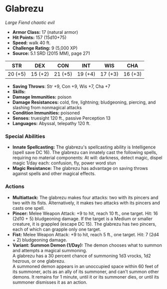 # Glabrezu

*Large* *Fiend* *chaotic evil*

- **Armor Class:** 17 (natural armor)
- **Hit Points:** 157 (15d10+75)
- **Speed:** walk 40 ft.
- **Challenge Rating:** 9 (5,000 XP)
- **Source:** 5.1 SRD (2015 MM), page 271

| STR | DEX | CON | INT | WIS | CHA |
| --- | --- | --- | --- | --- | --- |
| 20 (+5) | 15 (+2) | 21 (+5) | 19 (+4) | 17 (+3) | 16 (+3) |

- **Saving Throws**: Str +9, Con +9, Wis +7, Cha +7
- **Skills:** 
- **Damage Immunities:** poison
- **Damage Resistances:** cold, fire, lightning; bludgeoning, piercing, and slashing from nonmagical attacks
- **Condition Immunities:** poisoned
- **Senses:** truesight 120 ft., passive Perception 13
- **Languages:** Abyssal, telepathy 120 ft.

### Special Abilities

- **Innate Spellcasting:** The glabrezu's spellcasting ability is Intelligence (spell save DC 16). The glabrezu can innately cast the following spells, requiring no material components:
At will: darkness, detect magic, dispel magic
1/day each: confusion, fly, power word stun
- **Magic Resistance:** The glabrezu has advantage on saving throws against spells and other magical effects.

### Actions

- **Multiattack:** The glabrezu makes four attacks: two with its pincers and two with its fists. Alternatively, it makes two attacks with its pincers and casts one spell.
- **Pincer:** Melee Weapon Attack: +9 to hit, reach 10 ft., one target. Hit: 16 (2d10 + 5) bludgeoning damage. If the target is a Medium or smaller creature, it is grappled (escape DC 15). The glabrezu has two pincers, each of which can grapple only one target.
- **Fist:** Melee Weapon Attack: +9 to hit, reach 5 ft., one target. Hit: 7 (2d4 + 2) bludgeoning damage.
- **Variant: Summon Demon (1/Day):** The demon chooses what to summon and attempts a magical summoning.<br>A glabrezu has a 30 percent chance of summoning 1d3 vrocks, 1d2 hezrous, or one glabrezu.<br>A summoned demon appears in an unoccupied space within 60 feet of its summoner, acts as an ally of its summoner, and can't summon other demons. It remains for 1 minute, until it or its summoner dies, or until its summoner dismisses it as an action.


